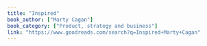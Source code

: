 ```yaml
---
title: "Inspired"
book_author: ["Marty Cagan"]
book_category: ["Product, strategy and business"]
link: "https://www.goodreads.com/search?q=Inspired+Marty+Cagan"
---
```

